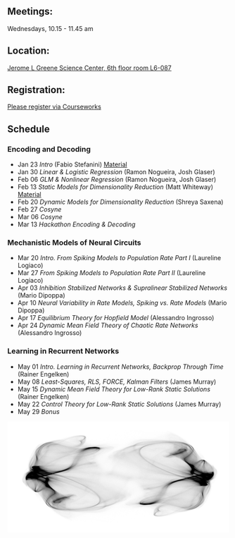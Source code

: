 ## Meetings:
Wednesdays, 10.15 - 11.45 am

## Location:
[Jerome L Greene Science Center, 6th floor room L6-087](https://www.google.com/maps/place/Jerome+L.+Greene+Science+Center/@40.816851,-73.960152,17z/data=!3m1!4b1!4m5!3m4!1s0x89c2f669953b6523:0xc3a414ae00347fea!8m2!3d40.816847!4d-73.957958)

## Registration:
[Please register via Courseworks](https://courseworks2.columbia.edu/courses/80163)

## Schedule
### Encoding and Decoding
* Jan 23 *Intro* (Fabio Stefanini) [Material](https://drive.google.com/open?id=1jjyByf2NE3IOj93blFpSCtpFJMUATJJY)
* Jan 30 *Linear & Logistic Regression* (Ramon Nogueira, Josh Glaser)  
* Feb 06 *GLM & Nonlinear Regression* (Ramon Nogueira, Josh Glaser)
* Feb 13 *Static Models for Dimensionality Reduction* (Matt Whiteway) [Material](https://github.com/RainerEngelken/neurotheory-seminar-2019/blob/master/em-notes-matt-whiteway.pdf)
* Feb 20 *Dynamic Models for Dimensionality Reduction* (Shreya Saxena)  
* Feb 27 *Cosyne*  
* Mar 06 *Cosyne*  
* Mar 13 *Hackathon Encoding & Decoding*  


### Mechanistic Models of Neural Circuits
* Mar 20 *Intro. From Spiking Models to Population Rate Part I* (Laureline Logiaco)  
* Mar 27 *From Spiking Models to Population Rate Part II* (Laureline Logiaco)  
* Apr 03 *Inhibition Stabilized Networks & Supralinear Stabilized Networks* (Mario Dipoppa)  
* Apr 10 *Neural Variability in Rate Models, Spiking vs. Rate Models* (Mario Dipoppa)  
* Apr 17 *Equilibrium Theory for Hopfield Model* (Alessandro Ingrosso)  
* Apr 24 *Dynamic Mean Field Theory of Chaotic Rate Networks* (Alessandro Ingrosso)  


### Learning in Recurrent Networks
* May 01 *Intro. Learning in Recurrent Networks, Backprop Through Time* (Rainer Engelken)  
* May 08 *Least-Squares, RLS, FORCE, Kalman Filters* (James Murray)  
* May 15 *Dynamic Mean Field Theory for Low-Rank Static Solutions* (Rainer Engelken)  
* May 22 *Control Theory for Low-Rank Static Solutions* (James Murray)  
* May 29 *Bonus*  

![visualization of low-dimensional attractor of chaotic firing-rate network by Rainer Engelken](chaotic-attractor-firing-rate-network-dynamics-rainer_engelken.JPG)
